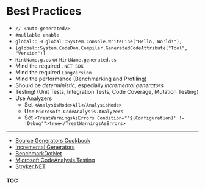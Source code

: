 # Best Practices

- `// <auto-generated/>`
- `#nullable enable`
- `global::` -> `global::System.Console.WriteLine("Hello, World!");`
- `[global::System.CodeDom.Compiler.GeneratedCodeAttribute("Tool", "Version")]`
- `HintName.g.cs` or `HintName.generated.cs`
- Mind the required `.NET SDK`
- Mind the required `LangVersion`
- Mind the performance (Benchmarking and Profiling)
- Should be _deterministic_, especially _incremental generators_
- Testing! (Unit Tests, Integration Tests, Code Coverage, Mutation Testing)
- Use Analyzers
  - Set `<AnalysisMode>All</AnalysisMode>`
  - Use `Microsoft.CodeAnalysis.Analyzers`
  - Set `<TreatWarningsAsErrors Condition="'$(Configuration)' != 'Debug'">true</TreatWarningsAsErrors>`

---
- [Source Generators Cookbook](https://github.com/dotnet/roslyn/blob/main/docs/features/source-generators.cookbook.md)
- [Incremental Generators](https://github.com/dotnet/roslyn/blob/main/docs/features/incremental-generators.md)
- [BenchmarkDotNet](https://github.com/dotnet/BenchmarkDotNet)
- [Microsoft.CodeAnalysis.Testing](https://github.com/dotnet/roslyn-sdk/tree/main/src/Microsoft.CodeAnalysis.Testing)
- [Stryker.NET](https://github.com/stryker-mutator/stryker-net)

#### [TOC](./Content.md)
